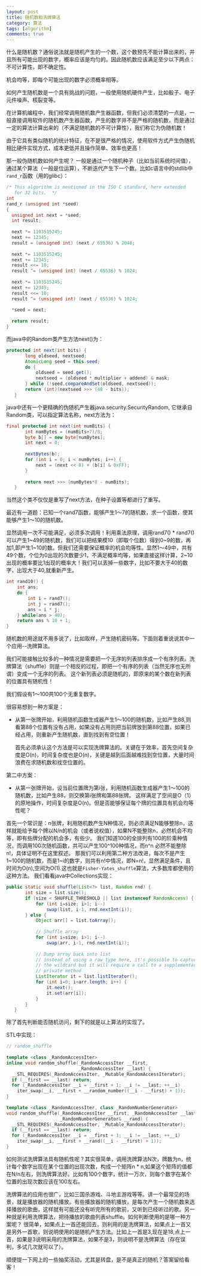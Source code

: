 ```yaml
---
layout: post
title: 随机数和洗牌算法
category: 算法
tags: [algorithm]
comments: true
---
```


什么是随机数？通俗说法就是随机产生的一个数，这个数预先不能计算出来的，并且所有可能出现的数字，概率应该是均匀的。因此随机数应该满足至少以下两点：
不可计算性，即不确定性。

机会均等，即每个可能出现的数字必须概率相等。

<!-- more -->

如何产生随机数是一个具有挑战的问题，一般使用随机硬件产生，比如骰子、电子元件噪声、核裂变等。

在计算机编程中，我们经常调用随机数产生器函数，但我们必须清楚的一点是，一般直接调用软件的随机数产生器函数，产生的数字并不是严格的随机数，而是通过一定的算法计算出来的（不满足随机数的不可计算性），我们称它为伪随机数！

由于它具有类似随机的统计特征，在不是很严格的情况，使用软件方式产生伪随机相比硬件实现方式，成本更低并且操作简单、效率也更高！


那一般伪随机数如何产生呢？ 一般是通过一个随机种子（比如当前系统时间值），通过某个算法（一般是位运算），不断迭代产生下一个数。比如c语言中的stdlib中`rand_r`函数（用的glibc）：

```c
/* This algorithm is mentioned in the ISO C standard, here extended
   for 32 bits.  */
int
rand_r (unsigned int *seed)
{
  unsigned int next = *seed;
  int result;
 
  next *= 1103515245;
  next += 12345;
  result = (unsigned int) (next / 65536) % 2048;
 
  next *= 1103515245;
  next += 12345;
  result <<= 10;
  result ^= (unsigned int) (next / 65536) % 1024;
 
  next *= 1103515245;
  next += 12345;
  result <<= 10;
  result ^= (unsigned int) (next / 65536) % 1024;
 
  *seed = next;
 
  return result;
}
```

而java中的Random类产生方法next()为：

```java
protected int next(int bits) {
       long oldseed, nextseed;
       AtomicLong seed = this.seed;
       do {
           oldseed = seed.get();
           nextseed = (oldseed * multiplier + addend) & mask;
       } while (!seed.compareAndSet(oldseed, nextseed));
       return (int)(nextseed >>> (48 - bits));
   }
```

java中还有一个更精确的伪随机产生器java.security.SecurityRandom, 它继承自Random类，可以指定算法名称，next方法为：

```java
final protected int next(int numBits) {
       int numBytes = (numBits+7)/8;
       byte b[] = new byte[numBytes];
       int next = 0;
 
       nextBytes(b);
       for (int i = 0; i < numBytes; i++) {
           next = (next << 8) + (b[i] & 0xFF);
       }
 
       return next >>> (numBytes*8 - numBits);
   }
```

当然这个类不仅仅是重写了next方法，在种子设置等都进行了重写。


最近有一道题：已知一个rand7函数，能够产生1～7的随机数，求一个函数，使其能够产生1～10的随机数。


显然调用一次不可能满足，必须多次调用！利用乘法原理，调用rand7() * rand7()可以产生1~49的随机数，我们可以把结果模10（即取个位数）得到0~9的数，再加1,即产生1~10的数。但我们还需要保证概率的机会均等性。显然1～49中，共有49个数，个位为0出现的次数要少1，不满足概率均等，如果直接这样计算，2~10出现的概率要比1出现的概率大！我们可以丢掉一些数字，比如不要大于40的数字，出现大于40,就重新产生。

```c
int rand10() {
    int ans;
    do {
        int i = rand7();
        int j = rand7();
        ans = i * j;
    } while(ans > 40);
    return ans % 10 + 1;
}
```

随机数的用途就不用多说了，比如取样，产生随机密码等。下面则着重说说其中一个应用--洗牌算法。


我们可能接触比较多的一种情况是需要把一个无序的列表排序成一个有序列表。洗牌算法（shuffle）则是一个相反的过程，即把一个有序的列表（当然无序也无所谓）变成一个无序的列表。
这个新列表必须是随机的，即原来的某个数在新列表的位置具有随机性！


我们假设有1～100共100个无重复数字。

很容易想到一种方案是：

* 从第一张牌开始，利用随机函数生成器产生1～100的随机数，比如产生88,则看第88个位置有没有占用，如果没有占用则把当前牌放到第88位置，如果已经占用，则重新产生随机数，直到找到有空位置！

    首先必须承认这个方法是可以实现洗牌算法的。关键在于效率，首先空间复杂度是O(n)，时间复杂度也是O(n)，关键是越到后面越难找到空位置，大量时间浪费在求随机数和找空位置的。


第二中方案：

* 从第一张牌开始，设当前位置牌为第i张，利用随机函数生成器产生1～100的随机数，比如产生88，则交换第i张牌和第88张牌。
这样满足了空间是O（1）的原地操作，时间复杂度是O(n)。但是否能够保证每个牌的位置具有机会均等性呢？


首先一个常识是：n张牌，利用随机数产生N种情况，则必须满足N能够整除n，这样就能给予每个牌以N/n的机会（或者说权值），如果N不能整除n，必然机会不均等，即有些牌分配的机会多，有些少。
我们知道100的全排列有100的阶乘种情况，而调用100次随机函数，共可以产生100^100种情况，而n^n 必然不能整除n!，具体证明不在这里叙述。
那我们可以利用第二种方法改进，每次不是产生1~100的随机数，而是1~i的数字，则共有n!中情况，即N=n!，显然满足条件，且时间为O(n),空间为O(1).这也就是`Fisher-Yates_shuffle`算法，大多数库都使用的这种方法。
我们看看java中Collections实现：

```java
public static void shuffle(List<?> list, Random rnd) {
       int size = list.size();
       if (size < SHUFFLE_THRESHOLD || list instanceof RandomAccess) {
           for (int i=size; i>1; i--)
               swap(list, i-1, rnd.nextInt(i));
       } else {
           Object arr[] = list.toArray();
 
           // Shuffle array
           for (int i=size; i>1; i--)
               swap(arr, i-1, rnd.nextInt(i));
 
           // Dump array back into list
           // instead of using a raw type here, it's possible to capture
           // the wildcard but it will require a call to a supplementary
           // private method
           ListIterator it = list.listIterator();
           for (int i=0; i<arr.length; i++) {
               it.next();
               it.set(arr[i]);
           }
       }
   }
```

除了首先判断能否随机访问，剩下的就是以上算法的实现了。

STL中实现：

```cpp
// random_shuffle
 
template <class _RandomAccessIter>
inline void random_shuffle(_RandomAccessIter __first,
                           _RandomAccessIter __last) {
  __STL_REQUIRES(_RandomAccessIter, _Mutable_RandomAccessIterator);
  if (__first == __last) return;
  for (_RandomAccessIter __i = __first + 1; __i != __last; ++__i)
    iter_swap(__i, __first + __random_number((__i - __first) + 1));
}
 
template <class _RandomAccessIter, class _RandomNumberGenerator>
void random_shuffle(_RandomAccessIter __first, _RandomAccessIter __last,
                    _RandomNumberGenerator& __rand) {
  __STL_REQUIRES(_RandomAccessIter, _Mutable_RandomAccessIterator);
  if (__first == __last) return;
  for (_RandomAccessIter __i = __first + 1; __i != __last; ++__i)
    iter_swap(__i, __first + __rand((__i - __first) + 1));
}
```

如何测试洗牌算法具有随机性呢？其实很简单，调用洗牌算法N次，牌数为n，统计每个数字出现在某个位置的出现次数，构成一个矩阵n * n,如果这个矩阵的值都在N/n左右，则洗牌算法好。比如有100个数字，统计一万次，则每个数字在某个位置的出现次数应该在100左右。


洗牌算法的应用也很广，比如三国杀游戏、斗地主游戏等等。讲一个最常见的场景，就是播放器的随机播放。有些播放器的随机播放，是每次产生一个随机数来选择播放的歌曲，这样就有可能还没有听完所有的歌前，又听到已经听过的歌。另一种就是利用洗牌算法，把待播放的歌曲列表shuffle。如何判断使用的是哪一种方案呢？ 很简单，如果点上一首还能回去，则利用的是洗牌算法，如果点上一首又是另外一首歌，则说明使用的是随机产生方法。比如上一首是3,现在是18,点上一首，如果是3说明采用的洗牌算法，如果不是3，则说明不是洗牌算法（存在误判，多试几次就可以了）。


顺便提一下网上的一些抽奖活动，尤其是转盘，是不是真正的随机？答案留给看客！
